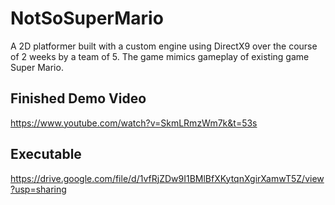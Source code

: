 # NotSoSuperMario
A 2D platformer built with a custom engine using DirectX9 over the course of 2 weeks by a team of 5. The game mimics gameplay of existing game Super Mario.

## Finished Demo Video
https://www.youtube.com/watch?v=SkmLRmzWm7k&t=53s

## Executable
https://drive.google.com/file/d/1vfRjZDw9I1BMlBfXKytqnXgirXamwT5Z/view?usp=sharing
